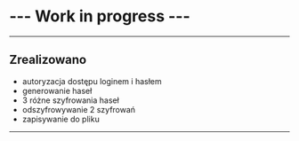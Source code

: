 # --- Work in progress ---
-----
## Zrealizowano
* autoryzacja dostępu loginem i hasłem
* generowanie haseł
* 3 różne szyfrowania haseł
* odszyfrowywanie 2 szyfrowań
* zapisywanie do pliku
-----
